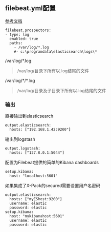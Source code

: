 ## filebeat.yml配置

[参考文档](https://www.elastic.co/guide/en/beats/filebeat/current/filebeat-configuration.html)


```
filebeat.prospectors:
- type: log
  enabled: true
  paths:
    - /var/log/*.log
    #- c:\programdata\elasticsearch\logs\*
```

/var/log/*.log
> /var/log/目录下所有以.log结尾的文件

/var/log/\*/*.log
> /var/log/目录及子目录下所有以.log结尾的文件

### 输出

直接输出到elasticsearch

```
output.elasticsearch:
  hosts: ["192.168.1.42:9200"]
```



输出到logstash

```
output.logstash:
  hosts: ["127.0.0.1:5044"]
```

配置为Filebeat提供的简单的Kibana dashboards
```
setup.kibana:
  host: "localhost:5601"
```

如果集成了X-Pack的secured需要设置用户名密码

```
output.elasticsearch:
  hosts: ["myEShost:9200"]
  username: elastic
  password: elastic
setup.kibana:
  host: "mykibanahost:5601"
  username: elastic
  password: elastic
```




























